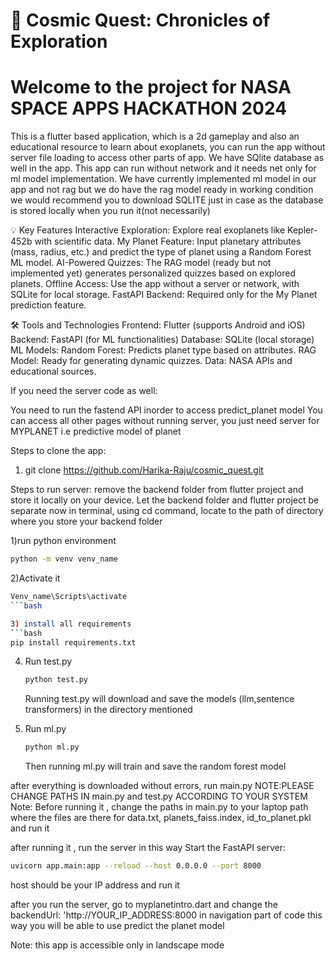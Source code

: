# 🌌 Cosmic Quest: Chronicles of Exploration
# Welcome to the project for NASA SPACE APPS HACKATHON 2024

This is a flutter based application, which is a 2d gameplay and also an educational resource to learn about exoplanets, you can run the app without server file loading to access other parts of app. We have SQlite database as well in the app. This app can run without network and it needs net only for ml model implementation. We have currently implemented ml model in our app and not rag but we do have the rag model ready in working condition
we would recommend you to download SQLITE just in case as the database is stored locally when you run it(not necessarily)

💡 Key Features
Interactive Exploration: Explore real exoplanets like Kepler-452b with scientific data.
My Planet Feature: Input planetary attributes (mass, radius, etc.) and predict the type of planet using a Random Forest ML model.
AI-Powered Quizzes: The RAG model (ready but not implemented yet) generates personalized quizzes based on explored planets.
Offline Access: Use the app without a server or network, with SQLite for local storage.
FastAPI Backend: Required only for the My Planet prediction feature.

🛠 Tools and Technologies
Frontend: Flutter (supports Android and iOS)
Backend: FastAPI (for ML functionalities)
Database: SQLite (local storage)
ML Models:
Random Forest: Predicts planet type based on attributes.
RAG Model: Ready for generating dynamic quizzes.
Data: NASA APIs and educational sources.


If you need the server code as well:

You need to run the fastend API inorder to access predict_planet model
You can access all other pages without running server, you just need server for MYPLANET i.e predictive model of planet

Steps to clone the app:
1. git clone https://github.com/Harika-Raju/cosmic_quest.git

Steps to run server:
remove the backend folder from flutter project and store it locally on your device. Let the backend folder and flutter project be separate
now in terminal, using cd command, locate to the path of directory where you store your backend folder

1)run python environment
   ```bash
   python -m venv venv_name
   ```
2)Activate it
   ```bash
   Venv_name\Scripts\activate
   ```bash

3) install all requirements
   ```bash
   pip install requirements.txt
   ```

4) Run test.py
   ```bash
   python test.py
   ```
   Running test.py will download and save the models (llm,sentence transformers) in the directory mentioned
   
6) Run ml.py
   ```bash
   python ml.py
   ```
   Then running ml.py will train and save the random forest model

after everything is downloaded without errors, run main.py
NOTE:PLEASE CHANGE PATHS IN main.py and test.py ACCORDING TO YOUR SYSTEM
Note: Before running it , change the paths in main.py to your laptop path where the files are there for data.txt, planets_faiss.index, id_to_planet.pkl and run it

after running it , run the server in this way 
Start the FastAPI server:
   ```bash
   uvicorn app.main:app --reload --host 0.0.0.0 --port 8000
   ```

   host should be your IP address and run it 

after you run the server, go to myplanetintro.dart and change the backendUrl: 'http://YOUR_IP_ADDRESS:8000 in navigation part of code
this way you will be able to use predict the planet model

Note: this app is accessible only in landscape mode
                





